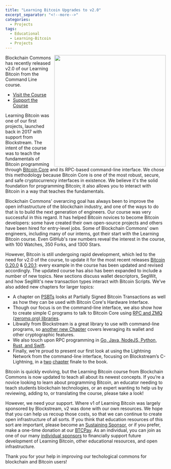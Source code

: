 ```yaml
---
title: "Learning Bitcoin Upgrades to v2.0"
excerpt_separator: "<!--more-->"
categories:
  - Projects
tags:
  - Educational
  - Learning-Bitcoin
  - Projects
---
```


<img src="https://www.blockchaincommons.com/images/projects/lbtc-screen.png" width=350 align="right">
Blockchain Commons has recently released v2.0 of our Learning Bitcoin from the Command Line course.

- [Visit the Course](https://github.com/BlockchainCommons/Learning-Bitcoin-from-the-Command-Line/blob/master/README.md)
- [Support the Course](https://github.com/sponsors/BlockchainCommons)

Learning Bitcoin was one of our first projects, launched back in 2017 with support from Blockstream. The intent of the course was to teach the fundamentals of Bitcoin programming through [Bitcoin Core](https://bitcoin.org/en/) and its RPC-based command-line interface. We chose this methodology because Bitcoin Core is one of the most robust, secure, and safe cryptocurrency interfaces in existence. We believe it's the solid foundation for programming Bitcoin; it also allows you to interact with Bitcoin in a way that teaches the fundamentals.

Blockchain Commons' overarcing goal has always been to improve the open infrastructure of the blockchain industry, and one of the ways to do that is to build the next generation of engineers. Our course was very successful in this regard. It has helped Bitcoin novices to become Bitcoin developers: some have created their own open-source projects and others have been hired for entry-level jobs. Some of Blockchain Commons' own engineers, including many of our interns, got their start with the Learning Bitcoin course. Even GitHub's raw numbers reveal the interest in the course, with 100 Watches, 350 Forks, and 1300 Stars.

However, Bitcoin is still undergoing rapid development, which led to the need for v2.0 of the course, to update it for the most recent releases [Bitcoin 0.20.0](https://bitcoin.org/en/release/v0.20.0) & [0.20.1](https://bitcoin.org/en/release/v0.20.1): every example in the course has been updated and revised accordingly. The updated course has also has been expanded to include a number of new topics. New sections discuss wallet descriptors, SegWit, and how SegWit's new transaction types interact with Bitcoin Scripts. We've also added new chapters for larger topics:

- A chapter on [PSBTs](https://github.com/BlockchainCommons/Learning-Bitcoin-from-the-Command-Line/blob/master/07_0_Expanding_Bitcoin_Transactions_PSBTs.md) looks at Partially Signed Bitcoin Transactions as well as how they can be used with Bitcoin Core's Hardware Interface.
- Though our focus is on the command-line interface, we also show how to create simple C programs to talk to Bitcoin Core using [RPC and ZMQ (zeromq.org) libraries](https://github.com/BlockchainCommons/Learning-Bitcoin-from-the-Command-Line/blob/master/15_0_Talking_to_Bitcoind.md).
- Libwally from Blockstream is a great library to use with command-line programs, so [another new Chapter](https://github.com/BlockchainCommons/Learning-Bitcoin-from-the-Command-Line/blob/master/16_0_Programming_with_Libwally.md) covers leveraging its wallet and other cryptographic features.
- We also touch upon RPC programming in [Go, Java, NodeJS, Python, Rust, and Swift](https://github.com/BlockchainCommons/Learning-Bitcoin-from-the-Command-Line/blob/master/17_0_Talking_to_Bitcoind_Other.md).
- Finally, we’re proud to present our first look at using the Lightning Network from the command-line interface, focusing on Blockstream’s C-Lightning, in a [two](https://github.com/BlockchainCommons/Learning-Bitcoin-from-the-Command-Line/blob/master/18_0_Understanding_Your_Lightning_Setup.md) [chapter](https://github.com/BlockchainCommons/Learning-Bitcoin-from-the-Command-Line/blob/master/19_0_Using_Lightning.md) finale to the book.

Bitcoin is quickly evolving, but the Learning Bitcoin course from Blockchain Commons is now updated to teach all about its newest concepts. If you’re a novice looking to learn about programming Bitcoin, an educator needing to teach students blockchain technologies, or an expert wanting to help us by reviewing, adding to, or translating the course, please take a look!

However, we need your support. Where v1 of Learning Bitcoin was largely sponsored by Blockstream, v2 was done with our own resources. We hope that you can help us recoup those costs, so that we can continue to create open infrastructure of all sorts. If you think that education resources of this sort are important, please become an [Sustaining Sponsor](https://www.blockchaincommons.com/sponsors.html), or if you prefer, make a one-time donation at our [BTCPay](https://btcpay.blockchaincommons.com/). As an individual, you can join as one of our many [individual sponsors](https://github.com/sponsors/BlockchainCommons) to financially support future development of Learning Bitcoin, other educational resources, and open infrastructure.

Thank you for your help in improving our techological commons for blockchain and Bitcoin users!
